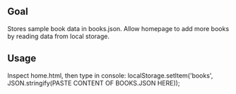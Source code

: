 ## Goal
Stores sample book data in books.json. Allow homepage to add more books by reading data from local storage.  

## Usage
Inspect home.html, then type in console: localStorage.setItem('books', JSON.stringify(PASTE CONTENT OF BOOKS.JSON HERE));